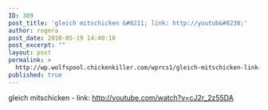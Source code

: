 ```yaml
---
ID: 309
post_title: 'gleich mitschicken &#8211; link: http://youtub&#8230;'
author: rogera
post_date: 2010-05-19 14:40:10
post_excerpt: ""
layout: post
permalink: >
  http://wp.wolfspool.chickenkiller.com/wprcs1/gleich-mitschicken-link-httpyoutub/
published: true
---
```

gleich mitschicken - link: http://youtube.com/watch?v=cJ2r_2z55DA